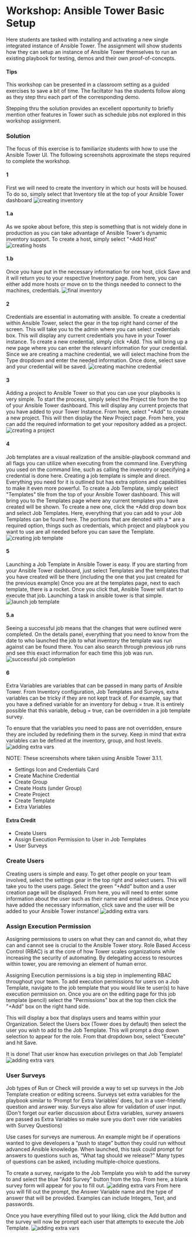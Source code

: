 # Workshop: Ansible Tower Basic Setup

Here students are tasked with installing and activating a new single integrated instance of Ansible Tower. The assignment will show students how they can setup an instance of Ansible Tower themselves to run an existing playbook for testing, demos and their own proof-of-concepts.

#### Tips

This workshop can be presented in a classroom setting as a guided exercises to save a bit of time. The faciltator has the students follow along as they step thru each part of the corresponding demo.

Stepping thru the solution provides an excellent opportunity to briefly mention other features in Tower such as schedule jobs not explored in this workshop assignment.

### Solution

The focus of this exercise is to familiarize students with how to use the Ansible Tower UI. The following screenshots approximate the steps required to complete the workshop.

#### 1
First we will need to create the inventory in which our hosts will be housed. To do so, simply select that Inventory tile at the top of your Ansible Tower dashboard
![creating inventory](../images/creating_inventory.png)

#### 1.a
As we spoke about before, this step is something that is not widely done in production as you can take advantage of Ansible Tower's dynamic inventory support. To create a host, simply select "+Add Host"
![creating hosts](../images/creating_host.png)

#### 1.b
Once you have put in the necessary information for one host, click Save and it will return you to your respective Inventory page. From here, you can either add more hosts or move on to the things needed to connect to the machines, credentials.
![final inventory](../images/finalized_inv.png)

#### 2
Credentials are essential in automating with ansible. To create a credential within Ansible Tower, select the gear in the top right hand corner of the screen. This will take you to the admin where you can select credentials box. This will display any current credentials you have in your Tower instance. To create a new credential, simply click +Add. This will bring up a new page where you can enter the relevant information for your credential. Since we are creating a machine credential, we will select machine from the Type dropdown and enter the needed information. Once done, select save and your credential will be saved.
![creating machine credential](../images/LBcreatingcred.png)

#### 3
Adding a project to Ansible Tower so that you can use your playbooks is very simple. To start the process, simply select the Project tile from the top of your Ansible Tower dashboard. This will display any current projects that you have added to your Tower Instance. From here, select "+Add" to create a new project. This will then display the New Project page. From here, you can add the required information to get your repository added as a project.
![creating a project](../images/project_creation.png)

#### 4
Job templates are a visual realization of the ansible-playbook command and all flags you can utilize when executing from the command line. Everything you used on the command line, such as calling the invenotry or specifying a credential is done here. Creating a job template is simple and direct. Everything you need for it is outlined but has extra options and capabilities to make it even more powerful. To create a Job Template, simply select "Templates" tile from the top of your Ansible Tower dashboard. This will bring you to the Templates page where any current templates you have created will be shown. To create a new one, click the +Add drop down box and select Job Templates. Here, everything that you can add to your Job Templates can be found here. The portions that are denoted with a * are a required option, things such as credentials, which project and playbook you want to use are all needed before you can save the Template.
![creating job template](../images/job_template.png)

#### 5
Launching a Job Template in Ansible Tower is easy. If you are starting from your Ansible Tower dashboard, just select Templates and the templates that you have created will be there (including the one that you just created for the previous example) Once you are at the templates page, next to each template, there is a rocket. Once you click that, Ansible Tower will start to execute that job. Launching a task in ansible tower is that simple.
![launch job template](../images/running_job.png)

#### 5.a
Seeing a successful job means that the changes that were outlined were completed. On the details panel, everything that you need to know from the date to who launched the job to what inventory the template was run against can be found there. You can also search through previous job runs and see this exact information for each time this job was run.
![successful job completion](../images/succes_job.png)

#### 6
Extra Variables are variables that can be passed in many parts of Ansible Tower. From Inventory configuration, Job Templates and Surveys, extra variables can be tricky if they are not kept track of. For example, say that you have a defined variable for an inventory for debug = true. It is entirely possible that this variable, debug = true, can be overridden in a job template survey.

To ensure that the variables you need to pass are not overridden, ensure they are included by redefining them in the survey. Keep in mind that extra variables can be defined at the inventory, group, and host levels.
![adding extra vars](../images/extra_variables.png)




NOTE: These screenshots where taken using Ansible Tower 3.1.1.

* Settings Icon and Credentials Card
* Create Machine Credential
* Create Group
* Create Hosts (under Group)
* Create Project
* Create Template
* Extra Variables

#### Extra Credit

* Create Users
* Assign Execution Permission to User in Job Templates
* User Surveys

### Create Users
Creating users is simple and easy. To get other people on your team involved, select the settings gear in the top right and select users. This will take you to the users page. Select the green “+Add” button and a user creation page will be displayed. From here, you will need to enter some information about the user such as their name and email address. Once you have added the necessary information, click save and the user will be added to your Ansible Tower instance!
![adding extra vars](../images/create_user.png)

### Assign Execution Permission
Assigning permissions to users on what they can and cannot do, what they can and cannot see is crucial to the Ansible Tower story. Role Based Access Control (RBAC) is at the core of how Tower scales organizations while increasing the security of automating. By delegating access to resources within tower, you are removing an element of human error.

Assigning Execution permissions is a big step in implementing RBAC throughout your team. To add execution permissions for users on a Job Template, navigate to the job template that you would like te user(s) to have execution permission on. Once you are on the editing page for this job template (pencil) select the "Permissions" box at the top then click the "+Add" box on the right hand side.

This will display a box that displays users and teams within your Organization. Select the Users box (Tower does by default) then select the user you wish to add to the Job Template. This will prompt a drop down selection to appear for the role. From that dropdown box, select "Execute" and hit Save.

It is done! That user know has execution privileges on that Job Template!
![adding extra vars](../images/add_perms.png)

### User Surveys
Job types of Run or Check will provide a way to set up surveys in the Job Template creation or editing screens. Surveys set extra variables for the playbook similar to ‘Prompt for Extra Variables’ does, but in a user-friendly question and answer way. Surveys also allow for validation of user input. (Don't forget our earlier discussion about Extra variables, survey answers are passed as Extra Variables so make sure you don't over ride variables with Survey Questions)

Use cases for surveys are numerous. An example might be if operations wanted to give developers a “push to stage” button they could run without advanced Ansible knowledge. When launched, this task could prompt for answers to questions such as, “What tag should we release?” Many types of questions can be asked, including multiple-choice questions.

To create a survey, navigate to the Job Template you wish to add the survey to and select the blue "Add Survey" button from the top. From here, a blank survey form will appear for you to fill out.
![adding extra vars](../images/blank_survey.png)
From here you will fill out the prompt, the Answer Variable name and the type of answer that will be provided. Examples can include Integers, Text, and passwords.

Once you have everything filled out to your liking, click the Add button and the survey will now be prompt each user that attempts to execute the Job Template.
![adding extra vars](../images/filled_out_survey.png)
